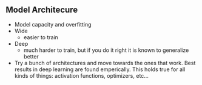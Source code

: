 ## Model Architecure

- Model capacity and overfitting
- Wide
	- easier to train
- Deep
	- much harder to train, but if you do it right it is known to generalize better
- Try a bunch of architectures and move towards the ones that work. Best results in deep learning are found emperically. This holds true for all kinds of things: activation functions, optimizers, etc...